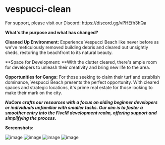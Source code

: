 # vespucci-clean

For support, please visit our Discord: https://discord.gg/vPHEfh3hQa

**What's the purpose and what has changed?**

**Cleaned Up Environment:** Experience Vespucci Beach like never before as we've meticulously removed building debris and cleared out unsightly sheds, restoring the beachfront to its natural beauty.

**Space for Development: **With the clutter cleared, there's ample room for developers to unleash their creativity and bring new life to the area. 

**Opportunities for Gangs:** For those seeking to claim their turf and establish dominance, Vespucci Beach presents the perfect opportunity. With cleared spaces and strategic locations, it's prime real estate for those looking to make their mark on the city.

_**NuCore crafts our resources with a focus on aiding beginner developers or individuals unfamiliar with smaller tasks. Our aim is to foster a smoother entry into the FiveM development realm, offering support and simplifying the process.**_

**Screenshots:**


![image](https://github.com/Nu-Core/vespucci-clean/assets/170696402/274662e4-a7b2-470b-aaa4-fe2e86e6e942)
![image](https://github.com/Nu-Core/vespucci-clean/assets/170696402/4027cf1a-be53-4962-a99b-cd4d3e637d18)
![image](https://github.com/Nu-Core/vespucci-clean/assets/170696402/43281f71-98b5-45f1-8c1c-1d30a21b0e84)
![image](https://github.com/Nu-Core/vespucci-clean/assets/170696402/f20d7150-a0a5-4edf-866e-7d1eda868500)

